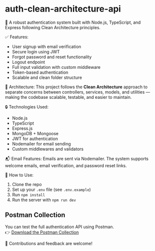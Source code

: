 # auth-clean-architecture-api
🎯 A robust authentication system built with Node.js, TypeScript, and Express following Clean Architecture principles.

✅ Features:
- User signup with email verification
- Secure login using JWT
- Forgot password and reset functionality
- Logout endpoint
- Full input validation with custom middleware
- Token-based authentication
- Scalable and clean folder structure

📁 Architecture:
This project follows the **Clean Architecture** approach to separate concerns between controllers, services, models, and utilities — making the codebase scalable, testable, and easier to maintain.

🔒 Technologies Used:
- Node.js
- TypeScript
- Express.js
- MongoDB + Mongoose
- JWT for authentication
- Nodemailer for email sending
- Custom middlewares and validators

📬 Email Features:
Emails are sent via Nodemailer. The system supports welcome emails, email verification, and password reset links.

📌 How to Use:
1. Clone the repo
2. Set up your `.env` file (see `.env.example`)
3. Run `npm install`
4. Run the server with `npm run dev`

## Postman Collection
You can test the full authentication API using Postman.  
👉 [Download the Postman Collection](https://drive.google.com/file/d/1C8LYdzKpw3mJv5tj0GNh9H4Kq8zR-vv6/view?usp=drive_link)


🤝 Contributions and feedback are welcome!

